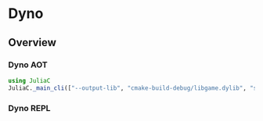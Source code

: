 # Dyno

## Overview


### Dyno AOT

```julia
using JuliaC
JuliaC._main_cli(["--output-lib", "cmake-build-debug/libgame.dylib", "scripts/game.jl"])
```

### Dyno REPL